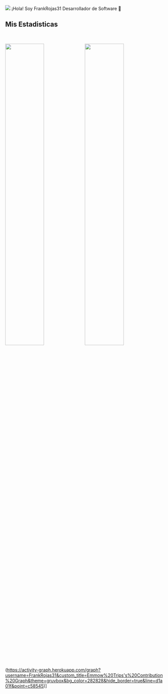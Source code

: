 <img src="[https://cdn.discordapp.com/attachments/510895555321266188/903489102903652402/PSX_20211028_224250.jpg](https://github.com/FrankRojas31/FrankRojas31/blob/main/%40FrankRpo.png](https://github.com/FrankRojas31/FrankRojas31/blob/main/%40FrankRpo.png)">
¡Hola! Soy FrankRojas31 Desarrollador de Software 👋


## Mis Estadisticas

<br/>
<p align="left">
  <img width="49.5%" src="https://github-readme-stats.vercel.app/api?username=FrankRojas31&show_icons=true&theme=gruvbox&hide_border=true" />
    <img width="49.5%" src="https://github-readme-streak-stats.herokuapp.com/?user=FrankRojas31&theme=gruvbox&hide_border=true" />
</p>
<br>

(https://activity-graph.herokuapp.com/graph?username=FrankRojas31&custom_title=Emmow%20Trips's%20Contribution%20Graph&theme=gruvbox&bg_color=282828&hide_border=true&line=d1a01f&point=c58545)]
